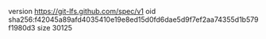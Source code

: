 version https://git-lfs.github.com/spec/v1
oid sha256:f42045a89afd4035410e19e8ed15d0fd6dae5d9f7ef2aa74355d1b579f1980d3
size 30125
